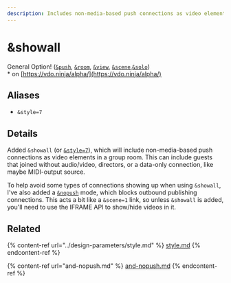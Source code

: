 ```yaml
---
description: Includes non-media-based push connections as video elements in a group room
---
```


# \&showall

General Option! ([`&push`](../../source-settings/push.md), [`&room`](../../general-settings/room.md), [`&view`](../view-parameters/view.md), [`&scene`](../view-parameters/scene.md),[`&solo`](and-solo.md))\
\* on [https://vdo.ninja/alpha/](https://vdo.ninja/alpha/)

## Aliases

* `&style=7`

## Details

Added `&showall` (or [`&style=7`](../design-parameters/style.md)), which will include non-media-based push connections as video elements in a group room. This can include guests that joined without audio/video, directors, or a data-only connection, like maybe MIDI-output source.

To help avoid some types of connections showing up when using `&showall`, I've also added a [`&nopush`](and-nopush.md) mode, which blocks outbound publishing connections. This acts a bit like a `&scene=1` link, so unless `&showall` is added, you'll need to use the IFRAME API to show/hide videos in it.

## Related

{% content-ref url="../design-parameters/style.md" %}
[style.md](../design-parameters/style.md)
{% endcontent-ref %}

{% content-ref url="and-nopush.md" %}
[and-nopush.md](and-nopush.md)
{% endcontent-ref %}
